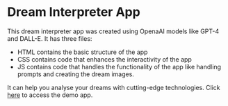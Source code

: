# Dream Interpreter App
This dream interpreter app was created using OpenaAI models like GPT-4 and DALL-E. It has three files:
- HTML contains the basic structure of the app
- CSS contains code that enhances the interactivity of the app
- JS contains code that handles the functionality of the app like handling prompts and creating the dream images.

It can help you analyse your dreams with cutting-edge technologies.
Click [here](https://dream-interpreter-app.vercel.app/) to access the demo app.

